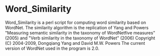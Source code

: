 # Word_Similarity
Word_Similarity is a perl script for computing word similarity based on WordNet.
The similarity algorithm is the replication of Yang and Powers "Measuring semantic similarity in the taxonomy of WordNetfive measures" (2005) 
and "Verb similarity in the taxonomy of WordNet" (2006)
Copyright (C) 2004-2009, Dongqiang Yang and David M.W. Powers
The current version of WordNet used in the program is 2.0.
